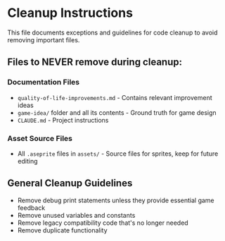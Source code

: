 # Cleanup Instructions

This file documents exceptions and guidelines for code cleanup to avoid removing important files.

## Files to NEVER remove during cleanup:

### Documentation Files
- `quality-of-life-improvements.md` - Contains relevant improvement ideas
- `game-idea/` folder and all its contents - Ground truth for game design
- `CLAUDE.md` - Project instructions

### Asset Source Files
- All `.aseprite` files in `assets/` - Source files for sprites, keep for future editing

## General Cleanup Guidelines
- Remove debug print statements unless they provide essential game feedback
- Remove unused variables and constants
- Remove legacy compatibility code that's no longer needed
- Remove duplicate functionality
